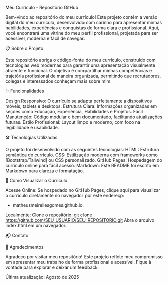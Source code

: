 Meu Currículo - Repositório GitHub

Bem-vindo ao repositório do meu currículo! Este projeto contém a versão digital do meu currículo, desenvolvido com carinho para apresentar minhas habilidades, experiências e conquistas de forma clara e profissional. Aqui, você encontrará uma vitrine do meu perfil profissional, projetada para ser acessível, moderna e fácil de navegar.


📋 Sobre o Projeto

Este repositório abriga o código-fonte do meu currículo, construído com tecnologias web modernas para garantir uma apresentação visualmente atraente e funcional. O objetivo é compartilhar minhas competências e trajetória profissional de maneira organizada, permitindo que recrutadores, colegas e interessados conheçam mais sobre mim.


✨ Funcionalidades

Design Responsivo: O currículo se adapta perfeitamente a dispositivos móveis, tablets e desktops.
Estrutura Clara: Informações organizadas em seções como Educação, Experiência, Habilidades e Projetos.
Fácil Manutenção: Código modular e bem documentado, facilitando atualizações futuras.
Estilo Profissional: Layout limpo e moderno, com foco na legibilidade e usabilidade.


🛠 Tecnologias Utilizadas

O projeto foi desenvolvido com as seguintes tecnologias:
HTML: Estrutura semântica do currículo.
CSS: Estilização moderna com frameworks como [Bootstrap/Tailwind] ou CSS personalizado.
GitHub Pages: Hospedagem do currículo online para fácil acesso.
Markdown: Este README foi escrito em Markdown para clareza e formatação.


🚀 Como Visualizar o Currículo

Acesse Online:
Se hospedado no GitHub Pages, clique aqui para visualizar o currículo diretamente no navegador por este endereçp:
- matheusmeirellesgomes.github.io.

Localmente:
Clone o repositório:
git clone https://github.com/SEU_USUARIO/SEU_REPOSITORIO.git
Abra o arquivo index.html em um navegador.


📬 Contato


🌟 Agradecimentos

Agradeço por visitar meu repositório! Este projeto reflete meu compromisso em apresentar meu trabalho de forma profissional e acessível. Fique à vontade para explorar e deixar um feedback.

Última atualização: Agosto de 2025
